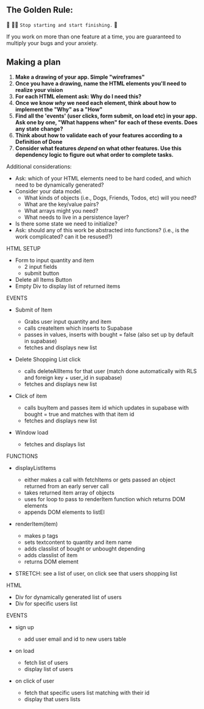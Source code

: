 ## The Golden Rule: 

🦸 🦸‍♂️ `Stop starting and start finishing.` 🏁

If you work on more than one feature at a time, you are guaranteed to multiply your bugs and your anxiety.

## Making a plan

1) **Make a drawing of your app. Simple "wireframes"**
1) **Once you have a drawing, name the HTML elements you'll need to realize your vision**
1) **For each HTML element ask: Why do I need this?** 
1) **Once we know _why_ we need each element, think about how to implement the "Why" as a "How"**
1) **Find all the 'events' (user clicks, form submit, on load etc) in your app. Ask one by one, "What happens when" for each of these events. Does any state change?**
1) **Think about how to validate each of your features according to a Definition of Done**
1) **Consider what features _depend_ on what other features. Use this dependency logic to figure out what order to complete tasks.**

Additional considerations:
- Ask: which of your HTML elements need to be hard coded, and which need to be dynamically generated?
- Consider your data model. 
  - What kinds of objects (i.e., Dogs, Friends, Todos, etc) will you need? 
  - What are the key/value pairs? 
  - What arrays might you need? 
  - What needs to live in a persistence layer?
- Is there some state we need to initialize?
- Ask: should any of this work be abstracted into functions? (i.e., is the work complicated? can it be resused?)



HTML SETUP
- Form to input quantity and item
    - 2 input fields
    - submit button
- Delete all Items Button
- Empty Div to display list of returned items


EVENTS
- Submit of Item
    - Grabs user input quantity and item
    - calls createItem which inserts to Supabase
    - passes in values, inserts with bought = false (also set up by default in supabase)
    - fetches and displays new list

- Delete Shopping List click
    - calls deleteAllItems for that user (match done automatically with RLS and foreign key + user_id in supabase)
    - fetches and displays new list

- Click of item
    - calls buyItem and passes item id which updates in supabase with bought = true and matches with that item id
    - fetches and displays new list

- Window load
    - fetches and displays list


FUNCTIONS
- displayListItems
    - either makes a call with fetchItems or gets passed an object returned from an early server call
    - takes returned item array of objects
    - uses for loop to pass to renderItem function which returns DOM elements
    - appends DOM elements to listEl

- renderItem(item)
    - makes p tags
    - sets textcontent to quantity and item name
    - adds classlist of bought or unbought depending
    - adds classlist of item
    - returns DOM element



- STRETCH: see a list of user, on click see that users shopping list

HTML
- Div for dynamically generated list of users
- Div for specific users list

EVENTS
- sign up
    - add user email and id to new users table

- on load
    - fetch list of users
    - display list of users

- on click of user
    - fetch that specific users list matching with their id
    - display that users lists
